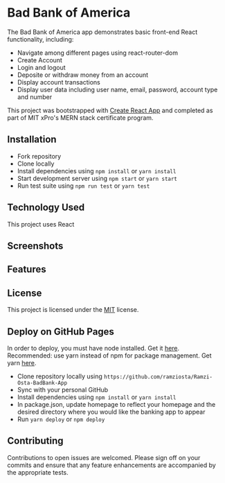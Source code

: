 # Bad Bank of America

The Bad Bank of America app demonstrates basic front-end React functionality, including:
* Navigate among different pages using react-router-dom
* Create Account
* Login and logout
* Deposite or withdraw money from an account
* Display account transactions
* Display user data including user name, email, password, account type and number


This project was bootstrapped with [Create React App](https://github.com/facebook/create-react-app) and completed as part of MIT xPro's MERN stack certificate program.

## Installation
* Fork repository 
* Clone locally
* Install dependencies using ```npm install``` or ```yarn install```
* Start development server using ```npm start``` or ```yarn start```
* Run test suite using ```npm run test``` or ```yarn test```


## Technology Used
This project uses React

## Screenshots


## Features


## License
This project is licensed under the [MIT](https://github.com/ramziosta/Ramzi-Osta-BadBank-App/main/LICENSE) license.

## Deploy on GitHub Pages
In order to deploy, you must have node installed. Get it [here](https://nodejs.org/). Recommended: use yarn instead of npm for package management. Get yarn [here](https://getyarn.io/).
* Clone repository locally using ```https://github.com/ramziosta/Ramzi-Osta-BadBank-App```
* Sync with your personal GitHub
* Install dependencies using ```npm install``` or ```yarn install```
* In package.json, update homepage to reflect your homepage and the desired directory where you would like the banking app to appear
* Run ```yarn deploy``` or ```npm deploy```

## Contributing
Contributions to open issues are welcomed. Please sign off on your commits and ensure that any feature enhancements are accompanied by the appropriate tests.
